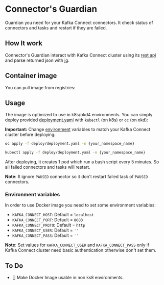 # Connector's Guardian

Guardian you need for your Kafka Connect connectors. It check status of connectors and tasks and restart if they are failed.

## How It work

Connector's Guardian interact with Kafka Connect cluster using its [rest api](https://docs.confluent.io/platform/current/connect/references/restapi.html) and parse returned json with [jq](https://github.com/jqlang/jq).

## Container image

You can pull image from registries:

## Usage

The image is optimized to use in k8s/okd4 environments. You can simply deploy provided [deployment.yaml](./deploy/deployment.yaml) with `kubectl` (on k8s) or `oc` (on okd):

**Important:** Change [environment](#environment-variables) variables to match your Kafka Connect cluster before deploying.

```bash
oc apply -f deploy/deployment.yaml -n {your_namespace_name}
```

```bash
kubectl apply -f deploy/deployment.yaml -n {your_namespace_name}
```

After deploying, it creates 1 pod which run a bash script every 5 minutes. So all failed connectors and tasks will restart.

**Note:** It ignore `PAUSED` connector so it don't restart failed task of `PAUSED` connectors.

### Environment variables

In order to use Docker image you need to set some environment variables:

* `KAFKA_CONNECT_HOST`: Default = `localhost`
* `KAFKA_CONNECT_PORT`: Default = `8083`
* `KAFKA_CONNECT_PROTO`: Default = `http`
* `KAFKA_CONNECT_USER`: Default = `''`
* `KAFKA_CONNECT_PASS`: Default = `''`

**Note:** Set values for `KAFKA_CONNECT_USER` and `KAFKA_CONNECT_PASS` only if Kafka Connect cluster need basic authentication otherwise don't set them.

## To Do

* [] Make Docker Image usable in non ks8 environments.
